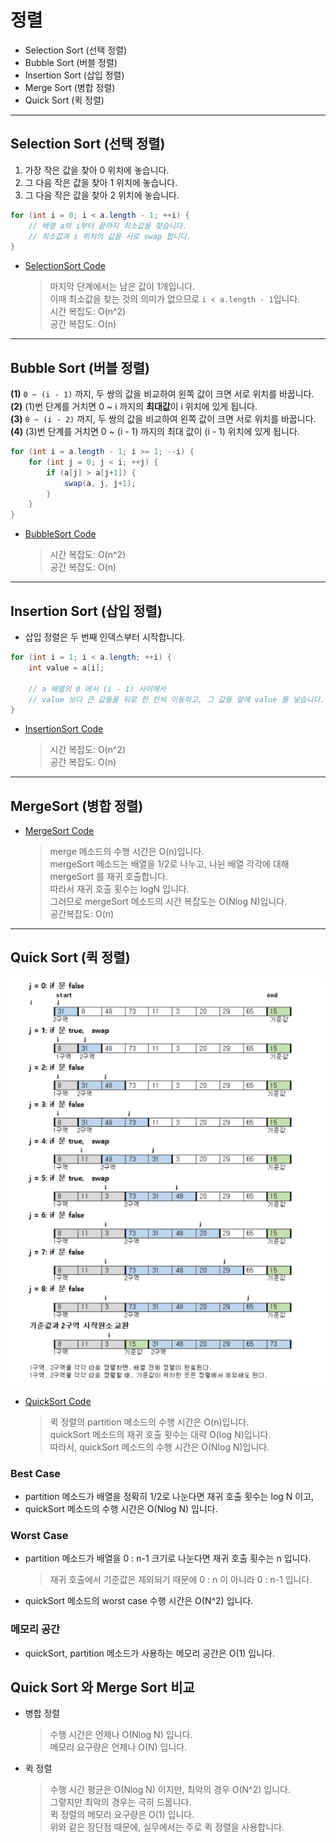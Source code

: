 # 정렬
* Selection Sort (선택 정렬)
* Bubble Sort (버블 정렬)
* Insertion Sort (삽입 정렬)
* Merge Sort (병합 정렬)
* Quick Sort (퀵 정렬)

---

## Selection Sort (선택 정렬)
1. 가장 작은 값을 찾아 0 위치에 놓습니다.
2. 그 다음 작은 값을 찾아 1 위치에 놓습니다.
3. 그 다음 작은 값을 찾아 2 위치에 놓습니다.

```java
for (int i = 0; i < a.length - 1; ++i) {
    // 배열 a의 i부터 끝까지 최소값을 찾습니다.
    // 최소값과 i 위치의 값을 서로 swap 합니다.
}
```
* [SelectionSort Code](/com/study/sort/selection/SelectionSort.java)
    > 마지막 단계에서는 남은 값이 1개입니다.<br>
    이때 최소값을 찾는 것의 의미가 없으므로 ```i < a.length - 1```입니다.<br>
    시간 복잡도: O(n^2)<br>
    공간 복잡도: O(n)

---

## Bubble Sort (버블 정렬)
**(1)** ```0 ~ (i - 1)``` 까지, 두 쌍의 값을 비교하여 왼쪽 값이 크면 서로 위치를 바꿉니다.<br>
**(2)** (1)번 단계를 거치면 0 ~ i 까지의 **최대값**이 i 위치에 있게 됩니다.<br>
**(3)** ```0 ~ (i - 2)``` 까지, 두 쌍의 값을 비교하여 왼쪽 값이 크면 서로 위치를 바꿉니다.<br>
**(4)** (3)번 단계를 거치면 0 ~ (i - 1) 까지의 최대 값이 (i - 1) 위치에 있게 됩니다.

```java
for (int i = a.length - 1; i >= 1; --i) {
    for (int j = 0; j < i; ++j) {
        if (a[j] > a[j+1]) {
            swap(a, j, j+1);
        }
    }
}
```
* [BubbleSort Code](/com/study/sort/bubble/BubbleSort.java)
    > 시간 복잡도: O(n^2)<br>
    공간 복잡도: O(n)

---

## Insertion Sort (삽입 정렬)
* 삽입 정렬은 두 번째 인덱스부터 시작합니다.

```java
for (int i = 1; i < a.length; ++i) {
    int value = a[i];
    
    // a 배열의 0 에서 (i - 1) 사이에서
    // value 보다 큰 값들을 뒤로 한 칸씩 이동하고, 그 값들 앞에 value 를 넣습니다.
}
```
* [InsertionSort Code](/com/study/sort/insertion/InsertionSort.java)
    > 시간 복잡도: O(n^2)<br>
    공간 복잡도: O(n)

---

## MergeSort (병합 정렬)
* [MergeSort Code](/com/study/sort/merge/MergeSort.java)
    > merge 메소드의 수행 시간은 O(n)입니다.<br>
    mergeSort 메소드는 배열을 1/2로 나누고, 나뉜 배열 각각에 대해 mergeSort 를 재귀 호출합니다.<br>
    따라서 재귀 호출 횟수는 logN 입니다.<br>
    그러므로 mergeSort 메소드의 시간 복잡도는 O(Nlog N)입니다.<br>
    공간복잡도: O(n)

---

## Quick Sort (퀵 정렬)
![QuickSort](img/QuickSort.png)
* [QuickSort Code](/com/study/sort/quick/QuickSort.java)
    > 퀵 정렬의 partition 메소드의 수행 시간은 O(n)입니다.<br>
    quickSort 메소드의 재귀 호출 횟수는 대략 O(log N)입니다.<br>
    따라서, quickSort 메소드의 수행 시간은 O(Nlog N)입니다.

### Best Case
* partition 메소드가 배열을 정확히 1/2로 나눈다면 재귀 호출 횟수는 log N 이고,
* quickSort 메소드의 수행 시간은 O(Nlog N) 입니다.

### Worst Case
* partition 메소드가 배열을 0 : n-1 크기로 나눈다면 재귀 호출 횟수는 n 입니다.
    > 재귀 호출에서 기준값은 제외되기 때문에 0 : n 이 아니라 0 : n-1 입니다.
* quickSort 메소드의 worst case 수행 시간은 O(N^2) 입니다.

### 메모리 공간
* quickSort, partition 메소드가 사용하는 메모리 공간은 O(1) 입니다.

## Quick Sort 와 Merge Sort 비교
* 병합 정렬
    > 수행 시간은 언제나 O(Nlog N) 입니다.<br>
    메모리 요구량은 언제나 O(N) 입니다.
* 퀵 정렬
    > 수행 시간 평균은 O(Nlog N) 이지만, 최악의 경우 O(N^2) 입니다.<br>
    그렇지만 최악의 경우는 극히 드뭅니다.<br>
    퀵 정렬의 메모리 요구량은 O(1) 입니다.<br>
    위와 같은 장단점 때문에, 실무에서는 주로 퀵 정렬을 사용합니다.